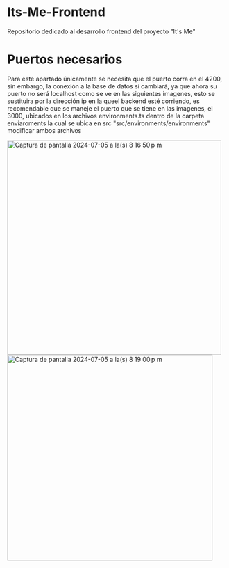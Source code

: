 # Its-Me-Frontend
Repositorio dedicado al desarrollo frontend del proyecto "It's Me"

# Puertos necesarios
Para este apartado únicamente se necesita que el puerto corra en el 4200, sin embargo, la conexión a la base de datos si cambiará, ya que ahora su puerto no será localhost como se ve en las siguientes imagenes, esto se sustituira por la dirección ip en la queel backend esté corriendo, es recomendable que se maneje el puerto que se tiene en las imagenes, el 3000, ubicados en los archivos environments.ts dentro de la carpeta enviaroments la cual se ubica en src "src/environments/environments" modificar ambos archivos

<img width="493" alt="Captura de pantalla 2024-07-05 a la(s) 8 16 50 p m" src="https://github.com/mictlangelo10/Its-Me-Frontend/assets/123588416/b94cff64-c125-4ccc-8c62-0de3dcd16be9">

<img width="473" alt="Captura de pantalla 2024-07-05 a la(s) 8 19 00 p m" src="https://github.com/mictlangelo10/Its-Me-Frontend/assets/123588416/dce2db25-1a51-4dbe-bd7b-43dae7eb71a9">
